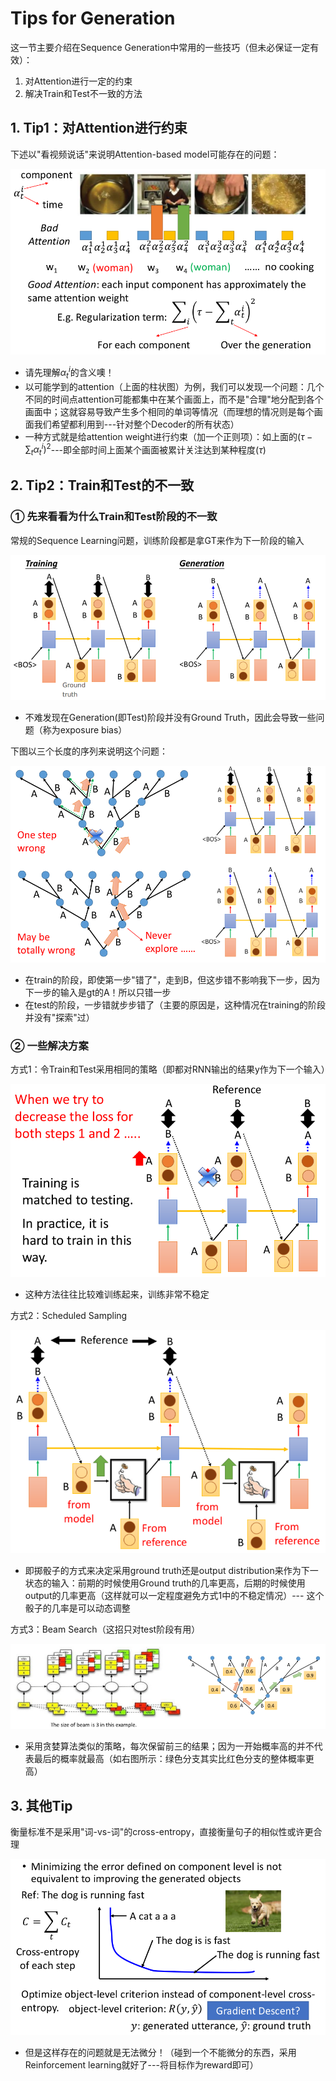 # Tips for Generation

这一节主要介绍在Sequence Generation中常用的一些技巧（但未必保证一定有效）：

1. 对Attention进行一定的约束
2. 解决Train和Test不一致的方法

## 1. Tip1：对Attention进行约束

下述以"看视频说话"来说明Attention-based model可能存在的问题：

![](png/r22.png)

- 请先理解$\alpha_t^i$的含义噢！
- 以可能学到的attention（上面的柱状图）为例，我们可以发现一个问题：几个不同的时间点attention可能都集中在某个画面上，而不是"合理"地分配到各个画面中；这就容易导致产生多个相同的单词等情况（而理想的情况则是每个画面我们希望都利用到---针对整个Decoder的所有状态）
- 一种方式就是给attention weight进行约束（加一个正则项）：如上面的$(\tau -\sum_t\alpha_t^i)^2$---即全部时间上面某个画面被累计关注达到某种程度($\tau$)

## 2. Tip2：Train和Test的不一致

### ① 先来看看为什么Train和Test阶段的不一致

常规的Sequence Learning问题，训练阶段都是拿GT来作为下一阶段的输入

![](png/r23.png)

- 不难发现在Generation(即Test)阶段并没有Ground Truth，因此会导致一些问题（称为exposure bias）

下图以三个长度的序列来说明这个问题：

![](png/r24.png)

- 在train的阶段，即使第一步"错了"，走到B，但这步错不影响我下一步，因为下一步的输入是gt的A！所以只错一步
- 在test的阶段，一步错就步步错了（主要的原因是，这种情况在training的阶段并没有"探索"过）

### ② 一些解决方案

方式1：令Train和Test采用相同的策略（即都对RNN输出的结果y作为下一个输入）

![](png/r25.png)

- 这种方法往往比较难训练起来，训练非常不稳定

方式2：Scheduled Sampling

![](png/r26.png)

- 即掷骰子的方式来决定采用ground truth还是output distribution来作为下一状态的输入：前期的时候使用Ground truth的几率更高，后期的时候使用output的几率更高（这样就可以一定程度避免方式1中的不稳定情况）--- 这个骰子的几率是可以动态调整

方式3：Beam Search（这招只对test阶段有用）

![](png/r27.png)

- 采用贪婪算法类似的策略，每次保留前三的结果；因为一开始概率高的并不代表最后的概率就最高（如右图所示：绿色分支其实比红色分支的整体概率更高）

## 3. 其他Tip

衡量标准不是采用"词-vs-词"的cross-entropy，直接衡量句子的相似性或许更合理

![](png/r28.png)

- 但是这样存在的问题就是无法微分！（碰到一个不能微分的东西，采用Reinforcement learning就好了---将目标作为reward即可）



